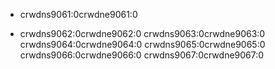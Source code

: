 - crwdns9061:0crwdne9061:0

- crwdns9062:0crwdne9062:0 crwdns9063:0crwdne9063:0 crwdns9064:0crwdne9064:0 crwdns9065:0crwdne9065:0 crwdns9066:0crwdne9066:0 crwdns9067:0crwdne9067:0